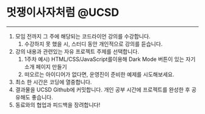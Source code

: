 # 멋쟁이사자처럼 @UCSD
---
1. 모임 전까지 그 주에 해당되는 코드라이언 강의를 수강합니다.
    1. 수강하지 못 했을 시, 스터디 동안 개인적으로 강의를 듣습니다.
2. 강의 내용과 관련있는 자유 프로젝트 주제를 선택합니다. 
    1. 1주차 예시) HTML/CSS/JavaScript를이용해 Dark Mode 버튼이 있는 자기소개 페이지 만들기
    2. 떠오르는 아이디어가 없다면, 운영진이 준비한 예제를 시도해보세요.
3. 최소 한 시간은 코딩에 열중합니다. 
4. 결과물을 UCSD Github에 커밋합니다. 개인 공부 시간에 프로젝트를 완성한 후 공유해도 좋습니다.
5. 동료와의 협업과 피드백을 장려합니다!
